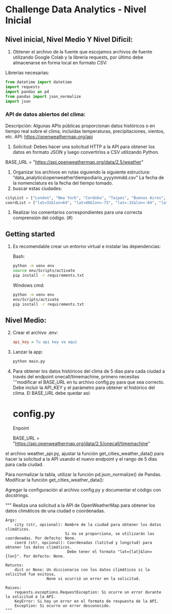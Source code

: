 # Challenge Data Analytics - Nivel Inicial

## Nivel inicial, Nivel Medio Y Nivel Dificil:

1. Obtener el archivo de la fuente que escojamos archivos de fuente utilizando Google Colab y la librería requests, por último debe almacenarse en forma local en formato CSV:

Librerias necesarias:

```python
from datetime import datetime
import requests
import pandas as pd
from pandas import json_normalize
import json
```

### API de datos abiertos del clima:

Descripción: Algunas APIs públicas proporcionan datos históricos o en tiempo real sobre el clima, incluidas temperaturas, precipitaciones, vientos, etc.
API: https://openweathermap.org/api

1. Solicitud: Debes hacer una solicitud HTTP a la API para obtener los datos en formato JSON y luego convertirlos a CSV utilizando Python.

BASE_URL = "https://api.openweathermap.org/data/2.5/weather"

1. Organizar los archivos en rutas siguiendo la siguiente estructura:
“data_analytics\openweather\tiempodiario_yyyymmdd.csv”
La fecha de la nomenclatura es la fecha del tiempo tomado.
2. buscar estas ciudades:

```python
cityList = ["London", "New York", "Cordoba", "Taipei", "Buenos Aires", "Mexico City", "Dublin", "Tbilifis", "Bogota", "Tokio"]
coordList = ["lat=31&lon=64", "lat=40&lon=-73", "lat=-31&lon=-64", "lat=25&lon=64", "lat=-34&lon=-58", "lat=19&lon=-99", "lat=53&lon=6", "lat=41&lon=44", "lat=4&lon=74", "lat=35&lon=139"]
```

1. Realizar los comentarios correspondientes para una correcta comprensión del código. (#)

## Getting started
1. Es recomendable crear un entorno virtual e instalar las dependencias:

    Bash:
    ```bash
    python -m venv env
    source env/Scripts/activate
    pip install -r requirements.txt
    ```
    Windows cmd:
    ```cmd
    python -m venv env
    env/Scripts/activate
    pip install -r requirements.txt
    ```
## Nivel Medio:

2. Crear el archivo .env:
    
    ```ini
    api_key = Tu api key va aquí
    ```

3. Lanzar la app:
    ```bash
    python main.py
    ```
4. Para obtener los datos históricos del clima de 5 días para cada ciudad a través del endpoint onecall/timemachine, primero necesitas          
    '''modificar el BASE_URL en tu archivo config.py para que sea correcto. Debe incluir la API_KEY y el parámetro para obtener el histórico del clima. El BASE_URL debe quedar así:

    # config.py 
    Enpoint

    BASE_URL = "https://api.openweathermap.org/data/2.5/onecall/timemachine"

el archivo weather_api.py, ajustar la función get_cities_weather_data() para hacer la solicitud a la API usando el nuevo endpoint y el rango de 5 días para cada ciudad.

Para normalizar la tabla, utilizar la función pd.json_normalize() de Pandas. Modificar la función get_cities_weather_data():

Agregar la configuración al archivo config.py y documentar el código con docstrings.

"""
    Realiza una solicitud a la API de OpenWeatherMap para obtener los datos climáticos de una ciudad o coordenadas.

    Args:
        city (str, opcional): Nombre de la ciudad para obtener los datos climáticos. 
                              Si no se proporciona, se utilizarán las coordenadas. Por defecto: None.
        coord (str, opcional): Coordenadas (latitud y longitud) para obtener los datos climáticos. 
                               Debe tener el formato "lat={lat}&lon={lon}". Por defecto: None.

    Returns:
        dict or None: Un diccionario con los datos climáticos si la solicitud fue exitosa,
                      None si ocurrió un error en la solicitud.

    Raises:
        requests.exceptions.RequestException: Si ocurre un error durante la solicitud a la API.
        KeyError: Si hay un error en el formato de respuesta de la API.
        Exception: Si ocurre un error desconocido.
    """